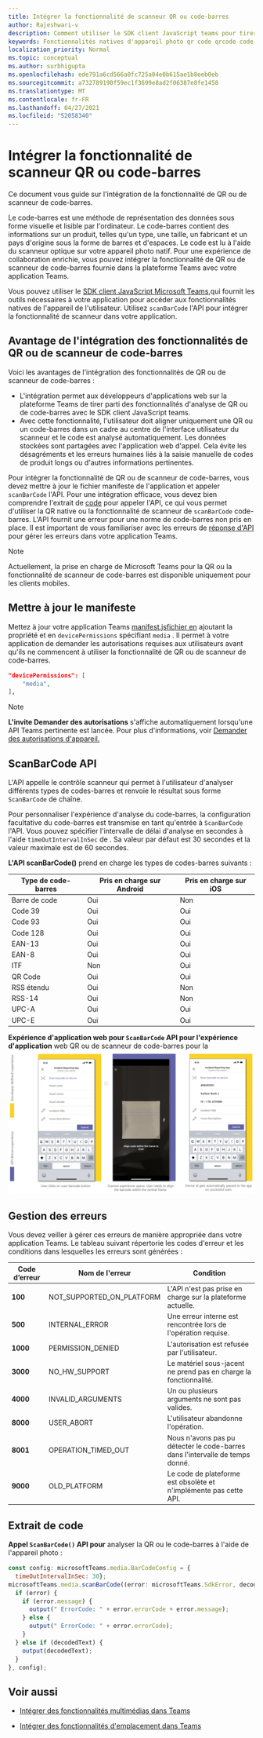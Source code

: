 ```yaml
---
title: Intégrer la fonctionnalité de scanneur QR ou code-barres
author: Rajeshwari-v
description: Comment utiliser le SDK client JavaScript teams pour tirer parti des fonctionnalités de QR ou de scanneur de code-barres
keywords: Fonctionnalités natives d'appareil photo qr code qrcode code-barres scanneur de scanneur de codes-barres
localization_priority: Normal
ms.topic: conceptual
ms.author: surbhigupta
ms.openlocfilehash: ede791a6cd566a0fc725a04e0b615ae1b8eeb0eb
ms.sourcegitcommit: a732789190f59ec1f3699e8ad2f06387e8fe1458
ms.translationtype: MT
ms.contentlocale: fr-FR
ms.lasthandoff: 04/27/2021
ms.locfileid: "52058340"
---
```

# <a name="integrate-qr-or-barcode-scanner-capability"></a>Intégrer la fonctionnalité de scanneur QR ou code-barres 

Ce document vous guide sur l'intégration de la fonctionnalité de QR ou de scanneur de code-barres. 

Le code-barres est une méthode de représentation des données sous forme visuelle et lisible par l'ordinateur. Le code-barres contient des informations sur un produit, telles qu'un type, une taille, un fabricant et un pays d'origine sous la forme de barres et d'espaces. Le code est lu à l'aide du scanneur optique sur votre appareil photo natif. Pour une expérience de collaboration enrichie, vous pouvez intégrer la fonctionnalité de QR ou de scanneur de code-barres fournie dans la plateforme Teams avec votre application Teams.   

Vous pouvez utiliser le [SDK client JavaScript Microsoft Teams,](/javascript/api/overview/msteams-client?view=msteams-client-js-latest&preserve-view=true)qui fournit les outils nécessaires à votre application pour accéder aux fonctionnalités natives de l'appareil de l'utilisateur. [](native-device-permissions.md) Utilisez `scanBarCode` l'API pour intégrer la fonctionnalité de scanneur dans votre application. 

## <a name="advantage-of-integrating-qr-or-barcode-scanner-capability"></a>Avantage de l'intégration des fonctionnalités de QR ou de scanneur de code-barres

Voici les avantages de l'intégration des fonctionnalités de QR ou de scanneur de code-barres : 

* L'intégration permet aux développeurs d'applications web sur la plateforme Teams de tirer parti des fonctionnalités d'analyse de QR ou de code-barres avec le SDK client JavaScript teams.
* Avec cette fonctionnalité, l'utilisateur doit aligner uniquement une QR ou un code-barres dans un cadre au centre de l'interface utilisateur du scanneur et le code est analysé automatiquement. Les données stockées sont partagées avec l'application web d'appel. Cela évite les désagréments et les erreurs humaines liés à la saisie manuelle de codes de produit longs ou d'autres informations pertinentes.

Pour intégrer la fonctionnalité de QR ou de scanneur de code-barres, vous devez mettre à jour le fichier manifeste de l'application et appeler `scanBarCode` l'API. Pour une intégration efficace, vous devez bien comprendre l'extrait de [code](#code-snippet) pour appeler l'API, ce qui vous permet d'utiliser la QR native ou la fonctionnalité de scanneur de `scanBarCode` code-barres. L'API fournit une erreur pour une norme de code-barres non pris en place.
Il est important de vous familiariser avec les erreurs de [réponse d'API](#error-handling) pour gérer les erreurs dans votre application Teams.

> [!NOTE] 
> Actuellement, la prise en charge de Microsoft Teams pour la QR ou la fonctionnalité de scanneur de code-barres est disponible uniquement pour les clients mobiles.

## <a name="update-manifest"></a>Mettre à jour le manifeste

Mettez à jour votre application Teams [manifest.jsfichier en](../../resources/schema/manifest-schema.md#devicepermissions) ajoutant la propriété et en `devicePermissions` spécifiant `media` . Il permet à votre application de demander les autorisations requises aux utilisateurs avant qu'ils ne commencent à utiliser la fonctionnalité de QR ou de scanneur de code-barres.

``` json
"devicePermissions": [
    "media",
],
```

> [!NOTE]
> **L'invite Demander des autorisations** s'affiche automatiquement lorsqu'une API Teams pertinente est lancée. Pour plus d'informations, voir [Demander des autorisations d'appareil.](native-device-permissions.md)

## <a name="scanbarcode-api"></a>ScanBarCode API

L'API appelle le contrôle scanneur qui permet à l'utilisateur d'analyser différents types de codes-barres et renvoie le résultat sous forme `ScanBarCode` de chaîne.

Pour personnaliser l'expérience d'analyse du code-barres, la configuration facultative du code-barres est transmise en tant qu'entrée à `ScanBarCode` l'API. Vous pouvez spécifier l'intervalle de délai d'analyse en secondes à l'aide `timeOutIntervalInSec` de . Sa valeur par défaut est 30 secondes et la valeur maximale est de 60 secondes.

**L'API scanBarCode()** prend en charge les types de codes-barres suivants :

| Type de code-barres | Pris en charge sur Android | Pris en charge sur iOS |
| ---------- | ---------- | ------------ |
| Barre de code | Oui | Non |
| Code 39 | Oui | Oui | 
| Code 93 | Oui | Oui |
| Code 128 | Oui | Oui |
| EAN-13 | Oui | Oui |
| EAN-8 | Oui | Oui |
| ITF | Non | Oui |
| QR Code | Oui | Oui |
| RSS étendu | Oui | Non |
| RSS-14 | Oui | Non |
| UPC-A | Oui | Oui |
| UPC-E | Oui | Oui |

**Expérience d'application web pour `ScanBarCode` API pour l'expérience d'application** web QR ou de scanneur de code-barres pour la 
 ![ fonctionnalité de scanneur de code-barres ou qr](../../assets/images/tabs/qr-barcode-scanner-capability.png)

## <a name="error-handling"></a>Gestion des erreurs

Vous devez veiller à gérer ces erreurs de manière appropriée dans votre application Teams. Le tableau suivant répertorie les codes d'erreur et les conditions dans lesquelles les erreurs sont générées : 

|Code d’erreur |  Nom de l'erreur     | Condition|
| --------- | --------------- | -------- |
| **100** | NOT_SUPPORTED_ON_PLATFORM | L'API n'est pas prise en charge sur la plateforme actuelle.|
| **500** | INTERNAL_ERROR | Une erreur interne est rencontrée lors de l'opération requise.|
| **1000** | PERMISSION_DENIED |L'autorisation est refusée par l'utilisateur.|
| **3000** | NO_HW_SUPPORT | Le matériel sous-jacent ne prend pas en charge la fonctionnalité.|
| **4000** | INVALID_ARGUMENTS | Un ou plusieurs arguments ne sont pas valides.|
| **8000** | USER_ABORT |L'utilisateur abandonne l'opération.|
| **8001** | OPERATION_TIMED_OUT | Nous n'avons pas pu détecter le code-barres dans l'intervalle de temps donné.|
| **9000** | OLD_PLATFORM | Le code de plateforme est obsolète et n'implémente pas cette API.|

## <a name="code-snippet"></a>Extrait de code

**Appel `ScanBarCode()` API pour** analyser la QR ou le code-barres à l'aide de l'appareil photo :

```javascript
const config: microsoftTeams.media.BarCodeConfig = {
  timeOutIntervalInSec: 30};
microsoftTeams.media.scanBarCode((error: microsoftTeams.SdkError, decodedText: string) => {
  if (error) {
    if (error.message) {
      output(" ErrorCode: " + error.errorCode + error.message);
    } else {
      output(" ErrorCode: " + error.errorCode);
    }
  } else if (decodedText) {
    output(decodedText);
  }
}, config);
```

## <a name="see-also"></a>Voir aussi

- [Intégrer des fonctionnalités multimédias dans Teams](mobile-camera-image-permissions.md)

- [Intégrer des fonctionnalités d'emplacement dans Teams](location-capability.md)
